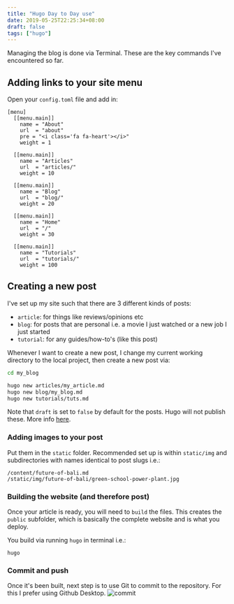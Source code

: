 ```yaml
---
title: "Hugo Day to Day use"
date: 2019-05-25T22:25:34+08:00
draft: false
tags: ["hugo"]
---
```

Managing the blog is done via Terminal. These are the key commands I've encountered so far.

## Adding links to your site menu
Open your `config.toml` file and add in:
```
[menu]
  [[menu.main]]
    name = "About"
    url  = "about"
    pre = "<i class='fa fa-heart'></i>"
    weight = 1

  [[menu.main]]
    name = "Articles"
    url  = "articles/"
    weight = 10

  [[menu.main]]
    name = "Blog"
    url  = "blog/"
    weight = 20
  
  [[menu.main]]
    name = "Home"
    url  = "/"
    weight = 30

  [[menu.main]]
    name = "Tutorials"
    url  = "tutorials/"
    weight = 100
```

## Creating a new post
I've set up my site such that there are 3 different kinds of posts:
- `article`: for things like reviews/opinions etc
- `blog`: for posts that are personal i.e. a movie I just watched or a new job I just started
- `tutorial`: for any guides/how-to's (like this post)

Whenever I want to create a new post, I change my current working directory to the local project, then create a new post via:

```bash
cd my_blog

hugo new articles/my_article.md
hugo new blog/my_blog.md
hugo new tutorials/tuts.md
```
Note that `draft` is set to `false` by default for the posts. Hugo will not publish these. More info [here](https://gohugo.io/getting-started/usage/).

### Adding images to your post
Put them in the `static` folder. Recommended set up is within `static/img` and subdirectories with names identical to post slugs i.e.:

```
/content/future-of-bali.md
/static/img/future-of-bali/green-school-power-plant.jpg
```

### Building the website (and therefore post)
Once your article is ready, you will need to `build`  the files. This creates the `public` subfolder, which is basically the complete website and is what you deploy. 

You build via running `hugo` in terminal i.e.:
```
hugo
```

### Commit and push
Once it's been built, next step is to use Git to commit to the repository. For this I prefer using Github Desktop. ![commit](img/hugo-day-to-day/commit.png)




